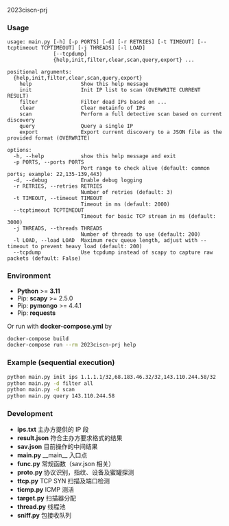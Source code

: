 2023ciscn-prj

### Usage

```
usage: main.py [-h] [-p PORTS] [-d] [-r RETRIES] [-t TIMEOUT] [--tcptimeout TCPTIMEOUT] [-j THREADS] [-l LOAD]
               [--tcpdump]
               {help,init,filter,clear,scan,query,export} ...

positional arguments:
  {help,init,filter,clear,scan,query,export}
    help                Show this help message
    init                Init IP list to scan (OVERWRITE CURRENT RESULT)
    filter              Filter dead IPs based on ...
    clear               Clear metainfo of IPs
    scan                Perform a full detective scan based on current discovery
    query               Query a single IP
    export              Export current discovery to a JSON file as the provided format (OVERWRITE)

options:
  -h, --help            show this help message and exit
  -p PORTS, --ports PORTS
                        Port range to check alive (default: common ports; example: 22,135-139,443)
  -d, --debug           Enable debug logging
  -r RETRIES, --retries RETRIES
                        Number of retries (default: 3)
  -t TIMEOUT, --timeout TIMEOUT
                        Timeout in ms (default: 2000)
  --tcptimeout TCPTIMEOUT
                        Timeout for basic TCP stream in ms (default: 3000)
  -j THREADS, --threads THREADS
                        Number of threads to use (default: 200)
  -l LOAD, --load LOAD  Maximum recv queue length, adjust with --timeout to prevent heavy load (default: 200)
  --tcpdump             Use tcpdump instead of scapy to capture raw packets (default: False)
```

### Environment

- **Python** >=  **3.11**
- Pip: **scapy** >= 2.5.0
- Pip: **pymongo** >= 4.4.1
- Pip: **requests**

Or run with **docker-compose.yml** by

```bash
docker-compose build
docker-compose run --rm 2023ciscn-prj help
```

### Example (sequential execution)

```bash
python main.py init ips 1.1.1.1/32,68.183.46.32/32,143.110.244.58/32
python main.py -d filter all
python main.py -d scan
python main.py query 143.110.244.58
```

### Development

- **ips.txt**        主办方提供的 IP 段
- **result.json**    符合主办方要求格式的结果
- **sav.json**        目前操作的中间结果
- **main.py**        \_\_main\_\_ 入口点
- **func.py**        常规函数（sav.json 相关）
- **proto.py**        协议识别，指纹、设备及蜜罐探测
- **ttcp.py**        TCP SYN 扫描及端口检测
- **ticmp.py**        ICMP 测活
- **target.py**        扫描器分配
- **thread.py**        线程池
- **sniff.py**        包接收队列